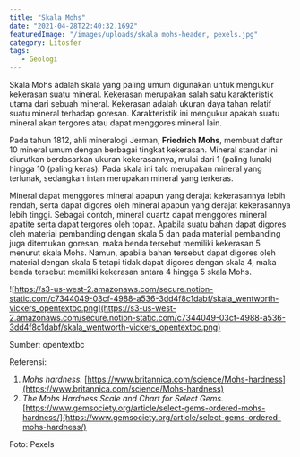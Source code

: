 ```yaml
---
title: "Skala Mohs"
date: "2021-04-28T22:40:32.169Z"
featuredImage: "/images/uploads/skala mohs-header, pexels.jpg"
category: Litosfer
tags: 
   - Geologi
---
```


Skala Mohs adalah skala yang paling umum digunakan untuk mengukur kekerasan suatu mineral. Kekerasan merupakan salah satu karakteristik utama dari sebuah mineral. Kekerasan adalah ukuran daya tahan relatif suatu mineral terhadap goresan. Karakteristik ini mengukur apakah suatu mineral akan tergores atau dapat menggores mineral lain.

Pada tahun 1812, ahli mineralogi Jerman, **Friedrich Mohs**, membuat daftar 10 mineral umum dengan berbagai tingkat kekerasan. Mineral standar ini diurutkan berdasarkan ukuran kekerasannya, mulai dari 1 (paling lunak) hingga 10 (paling keras). Pada skala ini talc merupakan mineral yang terlunak, sedangkan intan merupakan mineral yang terkeras.

Mineral dapat menggores mineral apapun yang derajat kekerasannya lebih rendah, serta dapat digores oleh mineral apapun yang derajat kekerasannya lebih tinggi. Sebagai contoh, mineral quartz dapat menggores mineral apatite serta dapat tergores oleh topaz. Apabila suatu bahan dapat digores oleh material pembanding dengan skala 5 dan pada material pembanding juga ditemukan goresan, maka benda tersebut memiliki kekerasan 5 menurut skala Mohs. Namun, apabila bahan tersebut dapat digores oleh material dengan skala 5 tetapi tidak dapat digores dengan skala 4, maka benda tersebut memiliki kekerasan antara 4 hingga 5 skala Mohs.

![https://s3-us-west-2.amazonaws.com/secure.notion-static.com/c7344049-03cf-4988-a536-3dd4f8c1dabf/skala_wentworth-vickers_opentextbc.png](https://s3-us-west-2.amazonaws.com/secure.notion-static.com/c7344049-03cf-4988-a536-3dd4f8c1dabf/skala_wentworth-vickers_opentextbc.png)

Sumber: opentextbc

Referensi: 

1. *Mohs hardness.* [https://www.britannica.com/science/Mohs-hardness](https://www.britannica.com/science/Mohs-hardness)
2. *The Mohs Hardness Scale and Chart for Select Gems.* [https://www.gemsociety.org/article/select-gems-ordered-mohs-hardness/](https://www.gemsociety.org/article/select-gems-ordered-mohs-hardness/)

Foto: Pexels
